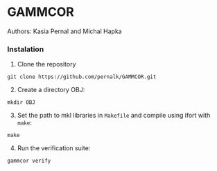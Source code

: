 # GAMMCOR
Authors: Kasia Pernal and Michal Hapka

### Instalation
1. Clone the repository
```
git clone https://github.com/pernalk/GAMMCOR.git 
```

2. Create a directory OBJ:
```
mkdir OBJ
```

3. Set the path to mkl libraries in `Makefile` and compile using ifort with `make`:
```
make
```

4. Run the verification suite:
```
gammcor verify
```
 


